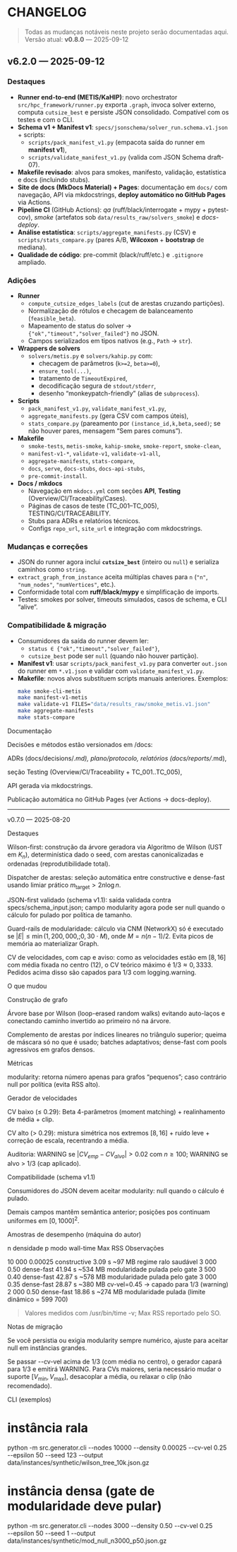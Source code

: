 # CHANGELOG

> Todas as mudanças notáveis neste projeto serão documentadas aqui.
> Versão atual: **v0.8.0** — 2025-09-12

## v6.2.0 — 2025-09-12

### Destaques

- **Runner end-to-end (METIS/KaHIP)**: novo orchestrator `src/hpc_framework/runner.py` exporta `.graph`, invoca solver externo, computa `cutsize_best` e persiste JSON consolidado. Compatível com os testes e com o CLI.
- **Schema v1 + Manifest v1**: `specs/jsonschema/solver_run.schema.v1.json` + scripts:
  - `scripts/pack_manifest_v1.py` (empacota saída do runner em **manifest v1**),
  - `scripts/validate_manifest_v1.py` (valida com JSON Schema draft-07).
- **Makefile revisado**: alvos para smokes, manifesto, validação, estatística e docs (incluindo stubs).
- **Site de docs (MkDocs Material) + Pages**: documentação em `docs/` com navegação, API via mkdocstrings, **deploy automático no GitHub Pages** via Actions.
- **Pipeline CI** (GitHub Actions): *qa* (ruff/black/interrogate + mypy + pytest-cov), *smoke* (artefatos sob `data/results_raw/solvers_smoke`) e *docs-deploy*.
- **Análise estatística**: `scripts/aggregate_manifests.py` (CSV) e `scripts/stats_compare.py` (pares A/B, **Wilcoxon** + **bootstrap** de mediana).
- **Qualidade de código**: pre-commit (black/ruff/etc.) e `.gitignore` ampliado.

### Adições

- **Runner**
  - `compute_cutsize_edges_labels` (cut de arestas cruzando partições).
  - Normalização de rótulos e checagem de balanceamento (`feasible_beta`).
  - Mapeamento de status do solver → `{"ok","timeout","solver_failed"}` no JSON.
  - Campos serializados em tipos nativos (e.g., `Path` → `str`).
- **Wrappers de solvers**
  - `solvers/metis.py` e `solvers/kahip.py` com:
    - checagem de parâmetros (`k>=2`, `beta>=0`),
    - `ensure_tool(...)`,
    - tratamento de `TimeoutExpired`,
    - decodificação segura de `stdout/stderr`,
    - desenho “monkeypatch-friendly” (alias de `subprocess`).
- **Scripts**
  - `pack_manifest_v1.py`, `validate_manifest_v1.py`,
  - `aggregate_manifests.py` (gera CSV com campos úteis),
  - `stats_compare.py` (pareamento por `(instance_id,k,beta,seed)`; se não houver pares, mensagem “Sem pares comuns”).
- **Makefile**
  - `smoke-tests`, `metis-smoke`, `kahip-smoke`, `smoke-report`, `smoke-clean`,
  - `manifest-v1-*`, `validate-v1`, `validate-v1-all`,
  - `aggregate-manifests`, `stats-compare`,
  - `docs`, `serve`, `docs-stubs`, `docs-api-stubs`,
  - `pre-commit-install`.
- **Docs / mkdocs**
  - Navegação em `mkdocs.yml` com seções **API**, **Testing** (Overview/CI/Traceability/Cases).
  - Páginas de casos de teste (TC_001–TC_005), TESTING/CI/TRACEABILITY.
  - Stubs para ADRs e relatórios técnicos.
  - Configs `repo_url`, `site_url` e integração com mkdocstrings.

### Mudanças e correções

- JSON do runner agora inclui **`cutsize_best`** (inteiro ou `null`) e serializa caminhos como `string`.
- `extract_graph_from_instance` aceita múltiplas chaves para `n` (`"n"`, `"num_nodes"`, `"numVertices"`, etc.).
- Conformidade total com **ruff/black/mypy** e simplificação de imports.
- Testes: smokes por solver, timeouts simulados, casos de schema, e CLI “alive”.

### Compatibilidade & migração

- Consumidores da saída do runner devem ler:
  - `status ∈ {"ok","timeout","solver_failed"}`,
  - `cutsize_best` pode ser `null` (quando não houver partição).
- **Manifest v1**: usar `scripts/pack_manifest_v1.py` para converter `out.json` do runner em `*.v1.json` e validar com `validate_manifest_v1.py`.
- **Makefile**: novos alvos substituem scripts manuais anteriores. Exemplos:
  ```bash
  make smoke-cli-metis
  make manifest-v1-metis
  make validate-v1 FILES="data/results_raw/smoke_metis.v1.json"
  make aggregate-manifests
  make stats-compare

Documentação

Decisões e métodos estão versionados em /docs:

ADRs (docs/decisions/*.md), plano/protocolo, relatórios (docs/reports/*.md),

seção Testing (Overview/CI/Traceability + TC_001..TC_005),

API gerada via mkdocstrings.


Publicação automática no GitHub Pages (ver Actions → docs-deploy).



---

v0.7.0 — 2025-08-20

Destaques

Wilson-first: construção da árvore geradora via Algoritmo de Wilson (UST em $K_n$), determinística dado o seed, com arestas canonicalizadas e ordenadas (reprodutibilidade total).

Dispatcher de arestas: seleção automática entre constructive e dense-fast usando limiar prático $m_\text{target} > 2n\log n$.

JSON-first validado (schema v1.1): saída validada contra specs/schema_input.json; campo modularity agora pode ser null quando o cálculo for pulado por política de tamanho.

Guard-rails de modularidade: cálculo via CNM (NetworkX) só é executado se $|E| \le \min(1{,}200{,}000,; 0{,}30\cdot M)$, onde $M=n(n-1)/2$. Evita picos de memória ao materializar Graph.

CV de velocidades, com cap e aviso: como as velocidades estão em $[8,16]$ com média fixada no centro (12), o CV teórico máximo é $1/3 \approx 0{,}3333$. Pedidos acima disso são capados para $1/3$ com logging.warning.


O que mudou

Construção de grafo

Árvore base por Wilson (loop-erased random walks) evitando auto-laços e conectando caminho invertido ao primeiro nó na árvore.

Complemento de arestas por índices lineares no triângulo superior; queima de máscara só no que é usado; batches adaptativos; dense-fast com pools agressivos em grafos densos.


Métricas

modularity: retorna número apenas para grafos “pequenos”; caso contrário null por política (evita RSS alto).


Gerador de velocidades

CV baixo (≤ 0.29): Beta 4-parâmetros (moment matching) + realinhamento de média + clip.

CV alto (> 0.29): mistura simétrica nos extremos $[8,16]$ + ruído leve + correção de escala, recentrando a média.

Auditoria: WARNING se $|CV_{emp}-CV_{alvo}|>0.02$ com $n\ge100$; WARNING se alvo > $1/3$ (cap aplicado).



Compatibilidade (schema v1.1)

Consumidores do JSON devem aceitar modularity: null quando o cálculo é pulado.

Demais campos mantêm semântica anterior; posições pos continuam uniformes em $[0,1000]^2$.


Amostras de desempenho (máquina do autor)

n	densidade p	modo	wall-time	Max RSS	Observações

10 000	0.00025	constructive	3.09 s	~97 MB	regime ralo saudável
3 000	0.50	dense-fast	41.94 s	~534 MB	modularidade pulada pelo gate
3 500	0.40	dense-fast	42.87 s	~578 MB	modularidade pulada pelo gate
3 000	0.35	dense-fast	28.87 s	~380 MB	cv-vel=0.45 → capado para $1/3$ (warning)
2 000	0.50	dense-fast	18.86 s	~274 MB	modularidade pulada (limite dinâmico = 599 700)


> Valores medidos com /usr/bin/time -v; Max RSS reportado pelo SO.



Notas de migração

Se você persistia ou exigia modularity sempre numérico, ajuste para aceitar null em instâncias grandes.

Se passar --cv-vel acima de $1/3$ (com média no centro), o gerador capará para $1/3$ e emitirá WARNING. Para CVs maiores, seria necessário mudar o suporte $[V_\min,V_\max]$, desacoplar a média, ou relaxar o clip (não recomendado).


CLI (exemplos)

# instância rala
python -m src.generator.cli --nodes 10000 --density 0.00025 --cv-vel 0.25 \
  --epsilon 50 --seed 123 --output data/instances/synthetic/wilson_tree_10k.json.gz

# instância densa (gate de modularidade deve pular)
python -m src.generator.cli --nodes 3000 --density 0.50 --cv-vel 0.25 \
  --epsilon 50 --seed 1 --output data/instances/synthetic/mod_null_n3000_p50.json.gz
